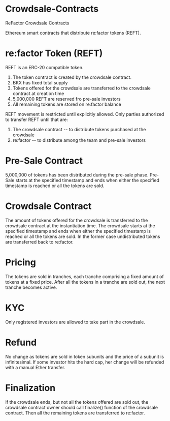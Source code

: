 # Crowdsale-Contracts
ReFactor Crowdsale Contracts

Ethereum smart contracts that distribute re:factor tokens (REFT).

# re:factor Token (REFT)

REFT is an ERC-20 compatible token.
1.	The token contract is created by the crowdsale contract.
2.	BKX has fixed total supply
3.	Tokens offered for the crowdsale are transferred to the crowdsale contract at creation time
4.	5,000,000 REFT are reserved fro pre-sale investors
5.	All remaining tokens are stored on re:factor balance

REFT movement is restricted until explicitly allowed. Only parties authorized to transfer REFT until that are:
1.	The crowdsale contract -- to distribute tokens purchased at the crowdsale
2.	re:factor -- to distribute among the team and pre-sale investors 

# Pre-Sale Contract
5,000,000 of tokens has been distributed during the pre-sale phase. Pre-Sale starts at the specified timestamp and ends when either the specified timestamp is reached or all the tokens are sold.

# Crowdsale Contract
The amount of tokens offered for the crowdsale is transferred to the crowdsale contract at the instantiation time. The crowdsale starts at the specified timestamp and ends when either the specified timestamp is reached or all the tokens are sold. In the former case undistributed tokens are transferred back to re:factor.

# Pricing
The tokens are sold in tranches, each tranche comprising a fixed amount of tokens at a fixed price. After all the tokens in a tranche are sold out, the next tranche becomes active.

# KYC
Only registered investors are allowed to take part in the crowdsale.

# Refund
No change as tokens are sold in token subunits and the price of a subunit is infinitesimal. If some investor hits the hard cap, her change will be refunded with a manual Ether transfer.

# Finalization
If the crowdsale ends, but not all the tokens offered are sold out, the crowdsale contract owner should call finalize() function of the crowdsale contract. Then all the remaining tokens are transferred to re:factor.
